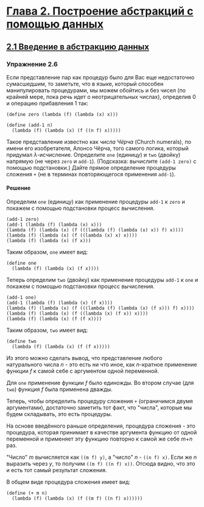 # [Глава 2. Построение абстракций с помощью данных](index.md#Глава-2-Построение-абстракций-с-помощью-данных)
## [2.1 Введение в абстракцию данных](index.md#21-Введение-в-абстракцию-данных)

### Упражнение 2.6
Если представление пар как процедур было для Вас еще недостаточно сумасшедшим,
то заметьте, что в языке, который способен манипулировать процедурами, мы можем
обойтись и без чисел (по крайней мере, пока речь идет о неотрицательных числах),
определив 0 и операцию прибавления 1 так:

```racket
(define zero (lambda (f) (lambda (x) x)))

(define (add-1 n)
  (lambda (f) (lambda (x) (f ((n f) x)))))
```

Такое представление известно как _числа Чёрча_ (Church numerals), по имени его
изобретателя, Алонсо Чёрча, того самого логика, который придумал _λ_-исчисление.
Определите `one` (единицу) и `two` (двойку) напрямую (не через `zero` и `add-1`).
(Подсказка: вычислите `(add-1 zero)` с помощью подстановки.) Дайте прямое
определение процедуры сложения `+` (не в терминах повторяющегося применения
`add-1`).

#### Решение
Определим `one` (единицу) как применение процедуры `add-1` к `zero` и покажем с
помощью подстановки процесс вычисления.

```racket
(add-1 zero)
(add-1 (lambda (f) (lambda (x) x)))
(lambda (f) (lambda (x) (f (((lambda (f) (lambda (x) x)) f) x))))
(lambda (f) (lambda (x) (f ((lambda (x) x) x))))
(lambda (f) (lambda (x) (f x)))
```

Таким образом, `one` имеет вид:

```racket
(define one
  (lambda (f) (lambda (x) (f x))))
```

Теперь определим `two` (двойку) как применение процедуры `add-1` к `one` и
покажем с помощью подстановки процесс вычисления.

```racket
(add-1 one)
(add-1 (lambda (f) (lambda (x) (f x))))
(lambda (f) (lambda (x) (f (((lambda (f) (lambda (x) (f x))) f) x))))
(lambda (f) (lambda (x) (f ((lambda (x) (f x)) x))))
(lambda (f) (lambda (x) (f (f x))))
```

Таким образом, `two` имеет вид:

```racket
(define two
  (lambda (f) (lambda (x) (f (f x)))))
```

Из этого можно сделать вывод, что представление любого натурального числа _n_ -
это есть ни что иное, как _n_-кратное применение функции _f_ к самой себе с
аргументом одной переменной.

Для `one` применение функции _f_ было единожды. Во втором случае (для `two`)
функция _f_ была применена дважды.

Теперь, чтобы определить процедуру сложения `+` (ограничимся двумя аргументами),
достаточно заметить тот факт, что "числа", которые мы будем складывать, это есть
процедуры.

На основе введённого раньше определения, процедура сложения - это процедура,
которая принимает в качестве аргумента функцию от одной переменной и применяет
эту функцию повторно к самой же себе _m_+_n_ раз.

"Число" _m_ вычисляется как `((m f) y)`, а "число" _n_ - `((n f) x)`. Если же
_n_ выразить через _y_, то получим `((m f) ((n f) x))`. Отсюда видно, что это
и есть тот самый результат сложения.

В общем виде процедура сложения имеет вид:

```racket
(define (+ m n)
  (lambda (f) (lambda (x) (f ((m f) ((n f) x))))))
```
